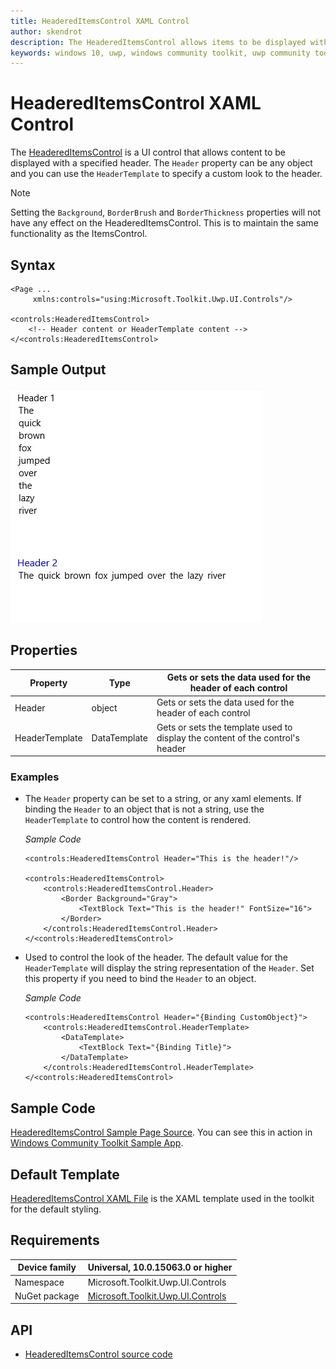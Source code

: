 ```yaml
---
title: HeaderedItemsControl XAML Control
author: skendrot
description: The HeaderedItemsControl allows items to be displayed with a specified header.
keywords: windows 10, uwp, windows community toolkit, uwp community toolkit, uwp toolkit, HeaderedItemsControl, XAML Control, xaml
---
```


# HeaderedItemsControl XAML Control

The [HeaderedItemsControl](https://docs.microsoft.com/dotnet/api/microsoft.toolkit.uwp.ui.controls.headereditemscontrol) is a UI control that allows content to be displayed with a specified header. The `Header` property can be any object and you can use the `HeaderTemplate` to specify a custom look to the header.

> [!NOTE]
Setting the `Background`, `BorderBrush` and `BorderThickness` properties will not have any effect on the HeaderedItemsControl. This is to maintain the same functionality as the ItemsControl.

## Syntax

```xaml
<Page ...
     xmlns:controls="using:Microsoft.Toolkit.Uwp.UI.Controls"/>

<controls:HeaderedItemsControl>
    <!-- Header content or HeaderTemplate content -->
</<controls:HeaderedItemsControl>
```

## Sample Output

![HeaderedItemsControl](../resources/images/Controls/HeaderedItemsControl.jpg)

## Properties

| Property | Type | Gets or sets the data used for the header of each control |
| -- | -- | -- |
| Header | object | Gets or sets the data used for the header of each control |
| HeaderTemplate | DataTemplate | Gets or sets the template used to display the content of the control's header |

### Examples

- The `Header` property can be set to a string, or any xaml elements. If binding the `Header` to an object that is not a string, use the `HeaderTemplate` to control how the content is rendered.

    *Sample Code*

    ```xaml
    <controls:HeaderedItemsControl Header="This is the header!"/>

    <controls:HeaderedItemsControl>
        <controls:HeaderedItemsControl.Header>
            <Border Background="Gray">
                <TextBlock Text="This is the header!" FontSize="16">
            </Border>
        </controls:HeaderedItemsControl.Header>
    </<controls:HeaderedItemsControl>
    ```

- Used to control the look of the header. The default value for the `HeaderTemplate` will display the string representation of the `Header`. Set this property if you need to bind the `Header` to an object.

    *Sample Code*
    
    ```xaml
    <controls:HeaderedItemsControl Header="{Binding CustomObject}">
        <controls:HeaderedItemsControl.HeaderTemplate>
            <DataTemplate>
                <TextBlock Text="{Binding Title}">
            </DataTemplate>
        </controls:HeaderedItemsControl.HeaderTemplate>
    </<controls:HeaderedItemsControl>
    ```

## Sample Code

[HeaderedItemsControl Sample Page Source](https://github.com/Microsoft/UWPCommunityToolkit/tree/master/Microsoft.Toolkit.Uwp.SampleApp/SamplePages/HeaderedItemsControl). You can see this in action in [Windows Community Toolkit Sample App](https://www.microsoft.com/store/apps/9NBLGGH4TLCQ).

## Default Template

[HeaderedItemsControl XAML File](https://github.com/Microsoft/UWPCommunityToolkit/blob/master/Microsoft.Toolkit.Uwp.UI.Controls/HeaderedItemsControl/HeaderedItemsControl.xaml) is the XAML template used in the toolkit for the default styling.

## Requirements

| Device family | Universal, 10.0.15063.0 or higher |
| -- | -- |
| Namespace | Microsoft.Toolkit.Uwp.UI.Controls |
| NuGet package | [Microsoft.Toolkit.Uwp.UI.Controls](https://www.nuget.org/packages/Microsoft.Toolkit.Uwp.UI.Controls/) |

## API

* [HeaderedItemsControl source code](https://github.com/Microsoft/UWPCommunityToolkit/tree/master/Microsoft.Toolkit.Uwp.UI.Controls/HeaderedItemsControl)
